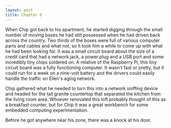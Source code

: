 ```yaml
---
layout: post
title: Chapter 8
---
```


When Chip got back to his apartment, he started digging through the small
number of moving boxes he had still possessed when he had driven back across
the country.  Two thirds of the boxes were full of various computer parts and
cables and what not, so it took him a while to come up with what he had been
looking for.  It was a small circuit board about the size of a credit card
that had a network jack, a power plug and a USB port and some incredibly tiny
chips soldered on.  A relative of the Raspberry Pi, this tiny circuit board
was a fully functioning computer.  It wasn't fast or pretty, but it could run
for a week on a nine-volt battery and the drivers could easily handle
the traffic on Ellen's aging network.

Chip gathered what he needed to turn this into a network sniffing device and
headed for the tall granite countertop that separated the kitchen from the
living room area.  Whoever renovated this loft probably thought of this as a
breakfast counter, but for Chip it was a great workbench for some embedded
computing experimentation.

Before he got anywhere near his zone, there was a knock at his door.
